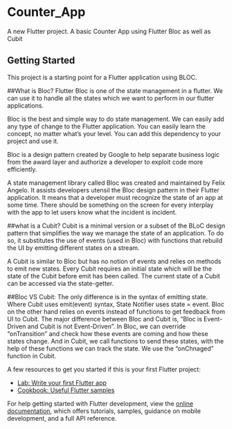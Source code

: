 # Counter_App

A new Flutter project.
A basic Counter App using Flutter Bloc as well as Cubit


## Getting Started

This project is a starting point for a Flutter application using BLOC.

##What is Bloc?
Flutter Bloc is one of the state management in a flutter. We can use it to handle all the states which we want to perform in our flutter applications.

Bloc is the best and simple way to do state management. We can easily add any type of change to the Flutter application. You can easily learn the concept, no matter what’s your level. You can add this dependency to your project and use it.

Bloc is a design pattern created by Google to help separate business logic from the award layer and authorize a developer to exploit code more efficiently.

A state management library called Bloc was created and maintained by Felix Angelo. It assists developers utensil the Bloc design pattern in their Flutter application. It means that a developer must recognize the state of an app at some time. There should be something on the screen for every interplay with the app to let users know what the incident is incident.

##what is a Cubit?
Cubit is a minimal version or a subset of the BLoC design pattern that simplifies the way we manage the state of an application. To do so, it substitutes the use of events (used in Bloc) with functions that rebuild the UI by emitting different states on a stream.

A Cubit is similar to Bloc but has no notion of events and relies on methods to emit new states. Every Cubit requires an initial state which will be the state of the Cubit before emit has been called. The current state of a Cubit can be accessed via the state-getter.

##Bloc VS Cubit:
The only difference is in the syntax of emitting state. Where Cubit uses emit(event) syntax, State Notifier uses state = event. Bloc on the other hand relies on events instead of functions to get feedback from UI to Cubit. The major difference between Bloc and Cubit is, “Bloc is Event-Driven and Cubit is not Event-Driven”. In Bloc, we can override “onTransition” and check how these events are coming and how these states change. And in Cubit, we call functions to send these states, with the help of these functions we can track the state. We use the “onChnaged” function in Cubit.

A few resources to get you started if this is your first Flutter project:

- [Lab: Write your first Flutter app](https://docs.flutter.dev/get-started/codelab)
- [Cookbook: Useful Flutter samples](https://docs.flutter.dev/cookbook)

For help getting started with Flutter development, view the
[online documentation](https://docs.flutter.dev/), which offers tutorials,
samples, guidance on mobile development, and a full API reference.
